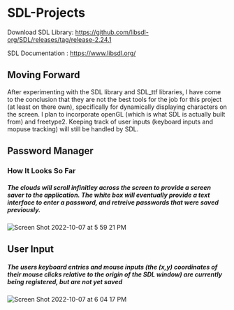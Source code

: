 # SDL-Projects

Download SDL Library: https://github.com/libsdl-org/SDL/releases/tag/release-2.24.1

SDL Documentation : https://www.libsdl.org/

## Moving Forward

After experimenting with the SDL library and SDL_ttf libraries, I have come to the conclusion that they are not the best tools for the job for this project (at least on there own), specifically for dynamically displaying characters on the screen. I plan to incorporate openGL (which is what SDL is actually built from) and freetype2. Keeping track of user inputs (keyboard inputs and mopuse tracking) will still be handled by SDL.




## Password Manager

### How It Looks So Far

##### The clouds will scroll infinitley across the screen to provide a screen saver to the application. The white box will eventually provide a text interface to enter a password, and retreive passwords that were saved previously.

![Screen Shot 2022-10-07 at 5 59 21 PM](https://user-images.githubusercontent.com/73136662/194668621-63a1cdc3-0dfc-473f-98c5-2ad33691d17f.png)

## User Input

##### The users keyboard entries and mouse inputs (the (x,y) coordinates of their mouse clicks relative to the origin of the SDL window) are currently being registered, but are not yet saved

![Screen Shot 2022-10-07 at 6 04 17 PM](https://user-images.githubusercontent.com/73136662/194669667-e43a75c8-1f42-45af-b6b6-6b588dff8f4b.png)
